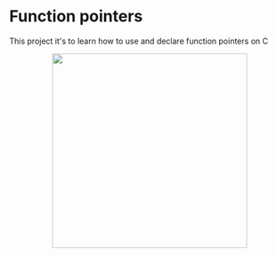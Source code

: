 # Function pointers
This project it's to learn how to use and declare function pointers on C
<p align="center"> <img src="lamp-jpg" width="350"/></p>
